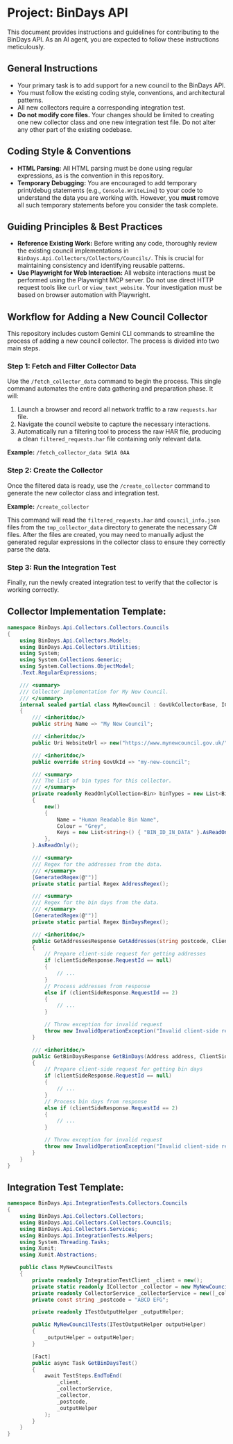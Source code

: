 # Project: BinDays API

This document provides instructions and guidelines for contributing to the BinDays API. As an AI agent, you are expected to follow these instructions meticulously.

## General Instructions

- Your primary task is to add support for a new council to the BinDays API.
- You must follow the existing coding style, conventions, and architectural patterns.
- All new collectors require a corresponding integration test.
- **Do not modify core files.** Your changes should be limited to creating one new collector class and one new integration test file. Do not alter any other part of the existing codebase.

## Coding Style & Conventions

- **HTML Parsing:** All HTML parsing must be done using regular expressions, as is the convention in this repository.
- **Temporary Debugging:** You are encouraged to add temporary print/debug statements (e.g., `Console.WriteLine`) to your code to understand the data you are working with. However, you **must** remove all such temporary statements before you consider the task complete.

## Guiding Principles & Best Practices

- **Reference Existing Work:** Before writing any code, thoroughly review the existing council implementations in `BinDays.Api.Collectors/Collectors/Councils/`. This is crucial for maintaining consistency and identifying reusable patterns.
- **Use Playwright for Web Interaction:** All website interactions must be performed using the Playwright MCP server. Do not use direct HTTP request tools like `curl` or `view_text_website`. Your investigation must be based on browser automation with Playwright.

## Workflow for Adding a New Council Collector

This repository includes custom Gemini CLI commands to streamline the process of adding a new council collector. The process is divided into two main steps.

### Step 1: Fetch and Filter Collector Data

Use the `/fetch_collector_data` command to begin the process. This single command automates the entire data gathering and preparation phase. It will:
1.  Launch a browser and record all network traffic to a raw `requests.har` file.
2.  Navigate the council website to capture the necessary interactions.
3.  Automatically run a filtering tool to process the raw HAR file, producing a clean `filtered_requests.har` file containing only relevant data.

**Example:** `/fetch_collector_data SW1A 0AA`

### Step 2: Create the Collector

Once the filtered data is ready, use the `/create_collector` command to generate the new collector class and integration test.

**Example:** `/create_collector`

This command will read the `filtered_requests.har` and `council_info.json` files from the `tmp_collector_data` directory to generate the necessary C# files. After the files are created, you may need to manually adjust the generated regular expressions in the collector class to ensure they correctly parse the data.

### Step 3: Run the Integration Test

Finally, run the newly created integration test to verify that the collector is working correctly.

## Collector Implementation Template:

```c#
namespace BinDays.Api.Collectors.Collectors.Councils
{
	using BinDays.Api.Collectors.Models;
	using BinDays.Api.Collectors.Utilities;
	using System;
	using System.Collections.Generic;
	using System.Collections.ObjectModel;
	.Text.RegularExpressions;

	/// <summary>
	/// Collector implementation for My New Council.
	/// </summary>
	internal sealed partial class MyNewCouncil : GovUkCollectorBase, ICollector
	{
		/// <inheritdoc/>
		public string Name => "My New Council";

		/// <inheritdoc/>
		public Uri WebsiteUrl => new("https://www.mynewcouncil.gov.uk/");

		/// <inheritdoc/>
		public override string GovUkId => "my-new-council";

		/// <summary>
		/// The list of bin types for this collector.
		/// </summary>
		private readonly ReadOnlyCollection<Bin> binTypes = new List<Bin>()
		{
			new()
			{
				Name = "Human Readable Bin Name",
				Colour = "Grey",
				Keys = new List<string>() { "BIN_ID_IN_DATA" }.AsReadOnly(),
			},
		}.AsReadOnly();

		/// <summary>
		/// Regex for the addresses from the data.
		/// </summary>
		[GeneratedRegex(@"")]
		private static partial Regex AddressRegex();

		/// <summary>
		/// Regex for the bin days from the data.
		/// </summary>
		[GeneratedRegex(@"")]
		private static partial Regex BinDaysRegex();

		/// <inheritdoc/>
		public GetAddressesResponse GetAddresses(string postcode, ClientSideResponse? clientSideResponse)
		{
			// Prepare client-side request for getting addresses
			if (clientSideResponse.RequestId == null)
			{
				// ...
			}
			// Process addresses from response
			else if (clientSideResponse.RequestId == 2)
			{
				// ...
			}

			// Throw exception for invalid request
			throw new InvalidOperationException("Invalid client-side request.");
		}

		/// <inheritdoc/>
		public GetBinDaysResponse GetBinDays(Address address, ClientSideResponse? clientSideResponse)
		{
			// Prepare client-side request for getting bin days
			if (clientSideResponse.RequestId == null)
			{
				// ...
			}
			// Process bin days from response
			else if (clientSideResponse.RequestId == 2)
			{
				// ...
			}

			// Throw exception for invalid request
			throw new InvalidOperationException("Invalid client-side request.");
		}
	}
}
```

## Integration Test Template:

```c#
namespace BinDays.Api.IntegrationTests.Collectors.Councils
{
	using BinDays.Api.Collectors.Collectors;
	using BinDays.Api.Collectors.Collectors.Councils;
	using BinDays.Api.Collectors.Services;
	using BinDays.Api.IntegrationTests.Helpers;
	using System.Threading.Tasks;
	using Xunit;
	using Xunit.Abstractions;

	public class MyNewCouncilTests
	{
		private readonly IntegrationTestClient _client = new();
		private static readonly ICollector _collector = new MyNewCouncil();
		private readonly CollectorService _collectorService = new([_collector]);
		private const string _postcode = "ABCD EFG";

		private readonly ITestOutputHelper _outputHelper;

		public MyNewCouncilTests(ITestOutputHelper outputHelper)
		{
			_outputHelper = outputHelper;
		}

		[Fact]
		public async Task GetBinDaysTest()
		{
			await TestSteps.EndToEnd(
				_client,
				_collectorService,
				_collector,
				_postcode,
				_outputHelper
			);
		}
	}
}
```
